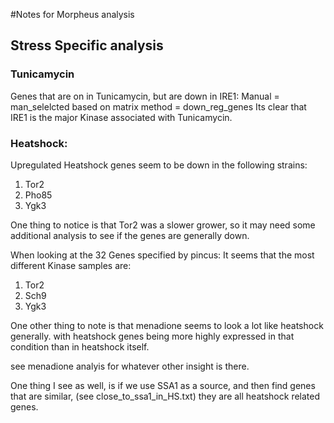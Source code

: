 #Notes for Morpheus analysis

## Stress Specific analysis

### Tunicamycin

Genes that are on in Tunicamycin, but are down in IRE1:
Manual = man_selelcted
based on matrix method = down_reg_genes
Its clear that IRE1 is the major Kinase associated with Tunicamycin.

### Heatshock:

Upregulated Heatshock genes seem to be down in the following strains:
1. Tor2
2. Pho85
3. Ygk3

One thing to notice is that Tor2 was a slower grower, so it may need some additional analysis to see if the genes are generally down.

When looking at the 32 Genes specified by pincus: It seems that the most different Kinase samples are:

1. Tor2
2. Sch9
3. Ygk3

One other thing to note is that menadione seems to look a lot like heatshock generally. with heatshock genes being more highly expressed in that condition than in heatshock itself.

see menadione analyis for whatever other insight is there.

One thing I see as well, is if we use SSA1 as a source, and then find genes that are similar, (see close_to_ssa1_in_HS.txt) they are all heatshock related genes.
